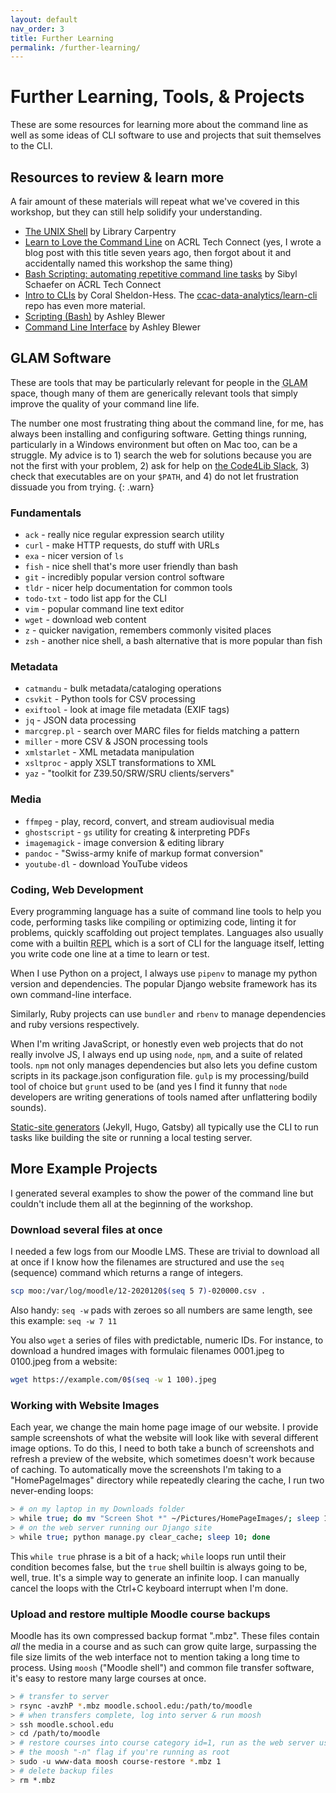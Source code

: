 ```yaml
---
layout: default
nav_order: 3
title: Further Learning
permalink: /further-learning/
---
```


# Further Learning, Tools, & Projects

These are some resources for learning more about the command line as well as some ideas of CLI software to use and projects that suit themselves to the CLI.

## Resources to review & learn more

A fair amount of these materials will repeat what we've covered in this workshop, but they can still help solidify your understanding.

- [The UNIX Shell](https://librarycarpentry.org/lc-shell/) by Library Carpentry
- [Learn to Love the Command Line](https://acrl.ala.org/techconnect/post/learn-to-love-the-command-line/) on ACRL Tech Connect (yes, I wrote a blog post with this title seven years ago, then forgot about it and accidentally named this workshop the same thing)
- [Bash Scripting: automating repetitive command line tasks](https://acrl.ala.org/techconnect/post/bash-scripting-automating-repetitive-command-line-tasks/) by Sibyl Schaefer on ACRL Tech Connect
- [Intro to CLIs](https://docs.google.com/presentation/d/14oisMTEG-O-_DnHSfBRCLsuRq041VnJt9qFOAiVhdpI/edit#slide=id.p) by Coral Sheldon-Hess. The [ccac-data-analytics/learn-cli](https://github.com/ccac-data-analytics/learn-cli) repo has even more material.
- [Scripting (Bash)](https://training.ashleyblewer.com/presentations/bash-scripting.html#2) by Ashley Blewer
- [Command Line Interface](https://training.ashleyblewer.com/presentations/cli.html#2) by Ashley Blewer

## GLAM Software

These are tools that may be particularly relevant for people in the <abbr title="Galleries, Libraries, Archives, and Museums">GLAM</abbr> space, though many of them are generically relevant tools that simply improve the quality of your command line life.

The number one most frustrating thing about the command line, for me, has always been installing and configuring software. Getting things running, particularly in a Windows environment but often on Mac too, can be a struggle. My advice is to 1) search the web for solutions because you are not the first with your problem, 2) ask for help on [the Code4Lib Slack](https://code4lib.org/slack), 3) check that executables are on your `$PATH`, and 4) do not let  frustration dissuade you from trying.
{: .warn}

### Fundamentals

- `ack` - really nice regular expression search utility
- `curl` - make HTTP requests, do stuff with URLs
- `exa` - nicer version of `ls`
- `fish` - nice shell that's more user friendly than bash
- `git` - incredibly popular version control software
- `tldr` - nicer help documentation for common tools
- `todo-txt` - todo list app for the CLI
- `vim` - popular command line text editor
- `wget` - download web content
- `z` - quicker navigation, remembers commonly visited places
- `zsh` - another nice shell, a bash alternative that is more popular than fish

### Metadata

- `catmandu` - bulk metadata/cataloging operations
- `csvkit` - Python tools for CSV processing
- `exiftool` - look at image file metadata (EXIF tags)
- `jq` - JSON data processing
- `marcgrep.pl` - search over MARC files for fields matching a pattern
- `miller` - more CSV & JSON processing tools
- `xmlstarlet` - XML metadata manipulation
- `xsltproc` - apply XSLT transformations to XML
- `yaz` - "toolkit for Z39.50/SRW/SRU clients/servers"

### Media

- `ffmpeg` - play, record, convert, and stream audiovisual media
- `ghostscript` - `gs` utility for creating & interpreting PDFs
- `imagemagick` - image conversion & editing library
- `pandoc` - "Swiss-army knife of markup format conversion"
- `youtube-dl` - download YouTube videos

### Coding, Web Development

Every programming language has a suite of command line tools to help you code, performing tasks like compiling or optimizing code, linting it for problems, quickly scaffolding out project templates. Languages also usually come with a builtin <abbr title="Read-Eval-Print Loop">REPL</abbr> which is a sort of CLI for the language itself, letting you write code one line at a time to learn or test.

When I use Python on a project, I always use `pipenv` to manage my python version and dependencies. The popular Django website framework has its own command-line interface.

Similarly, Ruby projects can use `bundler` and `rbenv` to manage dependencies and ruby versions respectively.

When I'm writing JavaScript, or honestly even web projects that do not really involve JS, I always end up using `node`, `npm`, and a suite of related tools. `npm` not only manages dependencies but also lets you define custom scripts in its package.json configuration file. `gulp` is my processing/build tool of choice but `grunt` used to be (and yes I find it funny that `node` developers are writing generations of tools named after unflattering bodily sounds).

[Static-site generators](https://www.netlify.com/blog/2020/04/14/what-is-a-static-site-generator-and-3-ways-to-find-the-best-one/) (Jekyll, Hugo, Gatsby) all typically use the CLI to run tasks like building the site or running a local testing server.

## More Example Projects

I generated several examples to show the power of the command line but couldn't include them all at the beginning of the workshop.

### Download several files at once

I needed a few logs from our Moodle LMS. These are trivial to download all at once if I know how the filenames are structured and use the `seq` (sequence) command which returns a range of integers.

```sh
scp moo:/var/log/moodle/12-2020120$(seq 5 7)-020000.csv .
```

Also handy: `seq -w` pads with zeroes so all numbers are same length, see this example: `seq -w 7 11`

You also `wget` a series of files with predictable, numeric IDs. For instance, to download a hundred images with formulaic filenames 0001.jpeg to 0100.jpeg from a website:

```sh
wget https://example.com/0$(seq -w 1 100).jpeg
```

### Working with Website Images

Each year, we change the main home page image of our website. I provide sample screenshots of what the website will look like with several different image options. To do this, I need to both take a bunch of screenshots and refresh a preview of the website, which sometimes doesn't work because of caching. To automatically move the screenshots I'm taking to a "HomePageImages" directory while repeatedly clearing the cache, I run two never-ending loops:

```sh
> # on my laptop in my Downloads folder
> while true; do mv "Screen Shot *" ~/Pictures/HomePageImages/; sleep 10; done
> # on the web server running our Django site
> while true; python manage.py clear_cache; sleep 10; done
```

This `while true` phrase is a bit of a hack; `while` loops run until their condition becomes false, but the `true` shell builtin is always going to be, well, true. It's a simple way to generate an infinite loop. I can manually cancel the loops with the Ctrl+C keyboard interrupt when I'm done.

### Upload and restore multiple Moodle course backups

Moodle has its own compressed backup format ".mbz". These files contain _all_ the media in a course and as such can grow quite large, surpassing the file size limits of the web interface not to mention taking a long time to process. Using `moosh` ("Moodle shell") and common file transfer software, it's easy to restore many large courses at once.

```sh
> # transfer to server
> rsync -avzhP *.mbz moodle.school.edu:/path/to/moodle
> # when transfers complete, log into server & run moosh
> ssh moodle.school.edu
> cd /path/to/moodle
> # restore courses into course category id=1, run as the web server user or use
> # the moosh "-n" flag if you're running as root
> sudo -u www-data moosh course-restore *.mbz 1
> # delete backup files
> rm *.mbz
```
